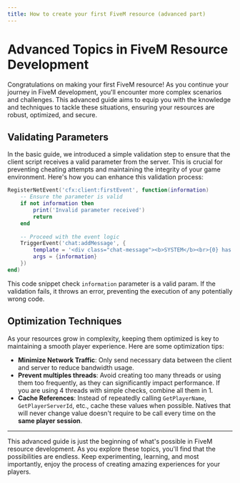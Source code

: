 ```yaml
---
title: How to create your first FiveM resource (advanced part)
---
```


# Advanced Topics in FiveM Resource Development

Congratulations on making your first FiveM resource! As you continue your journey in FiveM development, you'll encounter more complex scenarios and challenges. This advanced guide aims to equip you with the knowledge and techniques to tackle these situations, ensuring your resources are robust, optimized, and secure.

## Validating Parameters

In the basic guide, we introduced a simple validation step to ensure that the client script receives a valid parameter from the server. This is crucial for preventing cheating attempts and maintaining the integrity of your game environment. Here's how you can enhance this validation process:

```lua
RegisterNetEvent('cfx:client:firstEvent', function(information)
    -- Ensure the parameter is valid
    if not information then 
        print('Invalid parameter received')
        return 
    end
    
    -- Proceed with the event logic
    TriggerEvent('chat:addMessage', {
        template = '<div class="chat-message"><b>SYSTEM</b><br>{0} has been sent to you</div>',
        args = {information}
    })
end)
```

This code snippet check `information` parameter is a valid param. If the validation fails, it throws an error, preventing the execution of any potentially wrong code.

## Optimization Techniques

As your resources grow in complexity, keeping them optimized is key to maintaining a smooth player experience. Here are some optimization tips:

- **Minimize Network Traffic**: Only send necessary data between the client and server to reduce bandwidth usage.
- **Prevent multiples threads**: Avoid creating too many threads or using them too frequently, as they can significantly impact performance. If you are using 4 threads with simple checks, combine all them in 1.
- **Cache References**: Instead of repeatedly calling `GetPlayerName`, `GetPlayerServerId`, etc., cache these values when possible. Natives that will never change value doesn't require to be call every time on the **same player session**.

---

This advanced guide is just the beginning of what's possible in FiveM resource development. As you explore these topics, you'll find that the possibilities are endless. Keep experimenting, learning, and most importantly, enjoy the process of creating amazing experiences for your players.


<!-- 
TO DO
Add ways to secure events
How to use player token
How to cache data
How to optimize resources
 -->